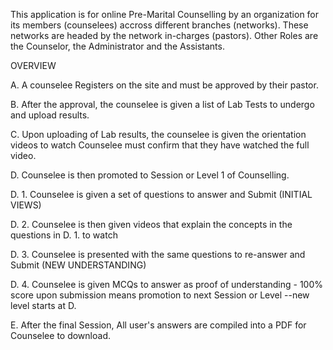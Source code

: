 This application is for online Pre-Marital Counselling by an organization for its members (counselees) accross different branches (networks).
These networks are headed by the network in-charges (pastors). Other Roles are the Counselor, the Administrator and the Assistants.

OVERVIEW

A. A counselee Registers on the site and must be approved by their pastor. 

B. After the approval, the counselee is given a list of Lab Tests to undergo and upload results. 

C. Upon uploading of Lab results, the counselee is given the orientation videos to watch
    Counselee must confirm that they have watched the full video.
    
D. Counselee is then promoted to Session or Level 1 of Counselling.

  D. 1. Counselee is given a set of questions to answer and Submit (INITIAL VIEWS)
  
  D. 2. Counselee is then given videos that explain the concepts in the questions in D. 1. to watch
  
  D. 3. Counselee is presented with the same questions to re-answer and Submit (NEW UNDERSTANDING)
  
  D. 4. Counselee is given MCQs to answer as proof of understanding - 100% score upon submission means promotion to next Session or Level
  --new level starts at D.

E. After the final Session, All user's answers are compiled into a PDF for Counselee to download.

